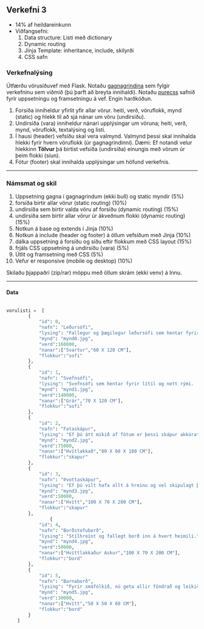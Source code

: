 ## Verkefni 3 
- 14% af heildareinkunn
- Viðfangsefni: 
   1. Data structure: Listi með dictionary
   1. Dynamic routing 
   1. Jinja Template: inheritance, include, skilyrði
   1. CSS safn 

### Verkefnalýsing
Útfærðu vörusíðuvef með Flask. Notaðu [gagnagrindina](#data) sem fylgir verkefninu sem viðmið (þú þarft að breyta innihaldi). Notaðu [purecss](https://purecss.io/) safnið fyrir uppsetningu og framsetningu á vef. Engin harðkóðun.

1. Forsíða inniheldur yfirlit yfir allar vörur. heiti, verð, vöruflokk, mynd (static) og hlekk til að sjá nánar um vöru (undirsíðu).
1. Undirsíða (vara) inniheldur nánari upplýsingar um vöruna; heiti, verð, mynd, vöruflokk, textalýsing og listi.
1. Í hausi (header) vefsíðu skal vera valmynd. Valmynd þessi skal innihalda hlekki fyrir hvern vöruflokk (úr gagnagrindinni). Dæmi: Ef notandi velur hlekkinn **Tölvur** þá birtist vefsíða (undirsíða) einungis með vörum úr þeim flokki (síun).
1. Fótur (footer) skal innihalda upplýsingar um höfund verkefnis.


---

### Námsmat og skil 

   1. Uppsetning gagna í gagnagrindum (ekki bull) og static myndir (5%)
   1. forsíða birtir allar vörur (static routing) (10%)
   1. undirsíða sem birtir valda vöru af forsíðu (dynamic routing) (15%)
   1. undirsíða sem birtir allar vörur úr ákveðnum flokki (dynamic routing) (15%)  
   1. Notkun á base og extends í Jinja (10%)
   1. Notkun á include (header og footer) á öllum vefsíðum með Jinja (10%)
   1. dálka uppsetning á forsíðu og síðu eftir flokkum með CSS layout (15%) 
   1. frjáls CSS uppsetning á undirsíðu (vara) (5%)
   1. Útlit og framsetning með CSS (5%)
   1. Vefur er responsive (mobile og desktop) (10%)
  


Skilaðu þjappaðri (zip/rar) möppu með öllum skrám (ekki venv) á Innu.

---

#### Data
```python

vorulisti =  [
        {
            "id": 0,
            "nafn": "Leðursófi",
            "lysing": "Fallegur og þægilegur leðursófi sem hentar fyrir alla fjölskylduna.",
            "mynd": "mynd0.jpg",
            "verd":160000,
            "nanar":["Svartur","60 X 120 CM"],
            "flokkur":"sofi"
        },
        {
            "id": 1,
            "nafn": "Svefnsófi",
            "lysing": "Svefnsófi sem hentar fyrir lítil og nett rými.  Rosa gott að sofa í honum.",
            "mynd": "mynd1.jpg",
            "verd":140000,
            "nanar":["Grár","70 X 120 CM"],
            "flokkur":"sofi"
        },
        {
            "id": 2,
            "nafn": "Fataskápur",
            "lysing": "Ef þú átt mikið af fötum er þessi skápur akkúrat fyrir þig, einn tveir og bing bæng.",
            "mynd": "mynd2.jpg",
            "verd":75000,
            "nanar":["Hvítlakkað","80 X 60 X 180 CM"],
            "flokkur":"skapur"
        },
        {
            "id": 3,
            "nafn": "Þvottaskápur",
            "lysing": "Ef þú vilt hafa allt á hreinu og vel skipulagt þá er þetta skápurinn fyrir þig.",
            "mynd": "mynd3.jpg",
            "verd":50000,
            "nanar":["Hvítt","100 X 70 X 200 CM"],
            "flokkur":"skapur"
        },
                {
            "id": 4,
            "nafn": "Borðstofuborð",
            "lysing": "Stílhreint og fallegt borð inn á hvert heimili.",
            "mynd": "mynd4.jpg",
            "verd":50000,
            "nanar":["Hvíttlakkaður Askur","100 X 70 X 200 CM"],
            "flokkur":"bord"
        },
        {
            "id": 5,
            "nafn": "Barnaborð",
            "lysing": "Fyrir smáfólkið, nú geta allir föndrað og leikið sér við þetta fallega borð.",
            "mynd": "mynd5.jpg",
            "verd":30000,
            "nanar":["Hvítt","50 X 50 X 60 CM"],
            "flokkur":"bord"
        }
    ]

```


<!-- 
1. Notaðu mismunandi litaþema fyrir hvern fréttaflokk fyrir sig. Dæmi: ef birtar eru fréttir úr flokknum **sport** verða haus og fótur með ákveðnum lit. Ef birtar eru fréttir úr flokknum **veidi** verður litur á haus og fæti öðruvísi o.s.frv.
-->

